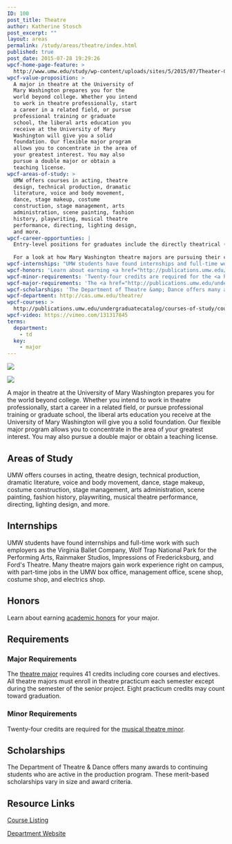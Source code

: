 ```yaml
---
ID: 100
post_title: Theatre
author: Katherine Stosch
post_excerpt: ""
layout: areas
permalink: /study/areas/theatre/index.html
published: true
post_date: 2015-07-28 19:29:26
wpcf-home-page-feature: >
  http://www.umw.edu/study/wp-content/uploads/sites/5/2015/07/Theater-Class-6e.jpg
wpcf-value-proposition: >
  A major in theatre at the University of
  Mary Washington prepares you for the
  world beyond college. Whether you intend
  to work in theatre professionally, start
  a career in a related field, or pursue
  professional training or graduate
  school, the liberal arts education you
  receive at the University of Mary
  Washington will give you a solid
  foundation. Our flexible major program
  allows you to concentrate in the area of
  your greatest interest. You may also
  pursue a double major or obtain a
  teaching license.
wpcf-areas-of-study: >
  UMW offers courses in acting, theatre
  design, technical production, dramatic
  literature, voice and body movement,
  dance, stage makeup, costume
  construction, stage management, arts
  administration, scene painting, fashion
  history, playwriting, musical theatre
  performance, directing, lighting design,
  and more.
wpcf-career-opportunties: |
  Entry-level positions for graduates include the directly theatrical (professional acting, directing, design, management) or jobs for which undergraduate theatre/dance training is desirable (public recreation, elementary education, sales, public relations). Some graduates find their undergraduate major especially beneficial as a foundation for professional schools - law, social work, and business.
  
  For a look at how Mary Washington theatre majors are pursuing their careers, check out our <a href="http://cas.umw.edu/theatre/department-of-theatre-and-dance/alumni/">alumni page</a>.
wpcf-internships: "UMW students have found internships and full-time work with such employers as the Virginia Ballet Company, Wolf Trap National Park for the Performing Arts, Rainmaker Studios, Impressions of Fredericksburg, and Ford's Theatre. Many theatre majors gain work experience right on campus, with part-time jobs in the UMW box office, management office, scene shop, costume shop, and electrics shop."
wpcf-honors: 'Learn about earning <a href="http://publications.umw.edu/undergraduatecatalog/academic_policies/honors/">academic honors</a> for your major.'
wpcf-minor-requirements: 'Twenty-four credits are required for the <a href="http://publications.umw.edu/undergraduatecatalog/courses-of-study/minors/must/">musical theatre minor</a>.'
wpcf-major-requirements: 'The <a href="http://publications.umw.edu/undergraduatecatalog/courses-of-study/majors/thea/">theatre major</a> requires 41 credits including core courses and electives. All theatre majors must enroll in theatre practicum each semester except during the semester of the senior project. Eight practicum credits may count toward graduation.'
wpcf-scholarships: 'The Department of Theatre &amp; Dance offers many awards to continuing students who are active in the production program. These merit-based scholarships vary in size and award criteria.'
wpcf-department: http://cas.umw.edu/theatre/
wpcf-courses: >
  http://publications.umw.edu/undergraduatecatalog/courses-of-study/course-descriptions/the/
wpcf-video: https://vimeo.com/131317845
terms:
  department:
    - td
  key:
    - major
---
```


<!-- Types Custom Fields: -->
[![](http://www.umw.edu/study/wp-content/uploads/sites/5/2015/07/Theater-Class-6e.jpg)](http://www.umw.edu/study/wp-content/uploads/sites/5/2015/07/Theater-Class-6e.jpg)
<!-- End home-page-feature -->

<!-- video -->
[![](https://i.vimeocdn.com/video/523520715_960.jpg)](https://vimeo.com/131317845)
<!-- End video -->

<!-- value-proposition -->
A major in theatre at the University of Mary Washington prepares you for the world beyond college. Whether you intend to work in theatre professionally, start a career in a related field, or pursue professional training or graduate school, the liberal arts education you receive at the University of Mary Washington will give you a solid foundation. Our flexible major program allows you to concentrate in the area of your greatest interest. You may also pursue a double major or obtain a teaching license.
<!-- End value-proposition -->

<!-- areas-of-study -->
## Areas of Study
UMW offers courses in acting, theatre design, technical production, dramatic literature, voice and body movement, dance, stage makeup, costume construction, stage management, arts administration, scene painting, fashion history, playwriting, musical theatre performance, directing, lighting design, and more.
<!-- End areas-of-study -->

<!-- internships -->
## Internships
UMW students have found internships and full-time work with such employers as the Virginia Ballet Company, Wolf Trap National Park for the Performing Arts, Rainmaker Studios, Impressions of Fredericksburg, and Ford's Theatre. Many theatre majors gain work experience right on campus, with part-time jobs in the UMW box office, management office, scene shop, costume shop, and electrics shop.
<!-- End internships -->

<!-- honors -->
## Honors
Learn about earning [academic honors](http://publications.umw.edu/undergraduatecatalog/academic_policies/honors/) for your major.
<!-- End honors -->

<!-- requirements -->
## Requirements

<!-- major-requirements -->
### Major Requirements
The [theatre major](http://publications.umw.edu/undergraduatecatalog/courses-of-study/majors/thea/) requires 41 credits including core courses and electives. All theatre majors must enroll in theatre practicum each semester except during the semester of the senior project. Eight practicum credits may count toward graduation.
<!-- End major-requirements -->

<!-- minor-requirements -->
### Minor Requirements
Twenty-four credits are required for the [musical theatre minor](http://publications.umw.edu/undergraduatecatalog/courses-of-study/minors/must/).
<!-- End minor-requirements -->

<!-- End requirements -->

<!-- scholarships -->
## Scholarships
The Department of Theatre & Dance offers many awards to continuing students who are active in the production program. These merit-based scholarships vary in size and award criteria.
<!-- End scholarships -->

<!-- resource-links -->
## Resource Links

<!-- courses -->
[Course Listing](http://publications.umw.edu/undergraduatecatalog/courses-of-study/course-descriptions/the/)

<!-- End courses -->


<!-- department -->
[Department Website](http://cas.umw.edu/theatre/)

<!-- End department -->

<!-- End resource-links -->

<!-- End Types Custom Fields -->
